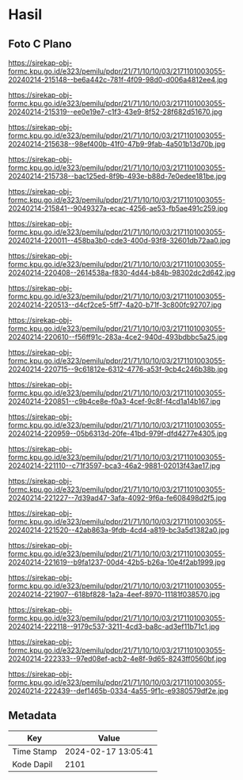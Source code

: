 # Hasil

## Foto C Plano

https://sirekap-obj-formc.kpu.go.id/e323/pemilu/pdpr/21/71/10/10/03/2171101003055-20240214-215148--be6a442c-781f-4f09-98d0-d006a4812ee4.jpg

https://sirekap-obj-formc.kpu.go.id/e323/pemilu/pdpr/21/71/10/10/03/2171101003055-20240214-215319--ee0e19e7-c1f3-43e9-8f52-28f682d51670.jpg

https://sirekap-obj-formc.kpu.go.id/e323/pemilu/pdpr/21/71/10/10/03/2171101003055-20240214-215638--98ef400b-41f0-47b9-9fab-4a501b13d70b.jpg

https://sirekap-obj-formc.kpu.go.id/e323/pemilu/pdpr/21/71/10/10/03/2171101003055-20240214-215738--bac125ed-8f9b-493e-b88d-7e0edee181be.jpg

https://sirekap-obj-formc.kpu.go.id/e323/pemilu/pdpr/21/71/10/10/03/2171101003055-20240214-215841--9049327a-ecac-4256-ae53-fb5ae491c259.jpg

https://sirekap-obj-formc.kpu.go.id/e323/pemilu/pdpr/21/71/10/10/03/2171101003055-20240214-220011--458ba3b0-cde3-400d-93f8-32601db72aa0.jpg

https://sirekap-obj-formc.kpu.go.id/e323/pemilu/pdpr/21/71/10/10/03/2171101003055-20240214-220408--2614538a-f830-4d44-b84b-98302dc2d642.jpg

https://sirekap-obj-formc.kpu.go.id/e323/pemilu/pdpr/21/71/10/10/03/2171101003055-20240214-220513--d4cf2ce5-5ff7-4a20-b71f-3c800fc92707.jpg

https://sirekap-obj-formc.kpu.go.id/e323/pemilu/pdpr/21/71/10/10/03/2171101003055-20240214-220610--f56ff91c-283a-4ce2-940d-493bdbbc5a25.jpg

https://sirekap-obj-formc.kpu.go.id/e323/pemilu/pdpr/21/71/10/10/03/2171101003055-20240214-220715--9c61812e-6312-4776-a53f-9cb4c246b38b.jpg

https://sirekap-obj-formc.kpu.go.id/e323/pemilu/pdpr/21/71/10/10/03/2171101003055-20240214-220851--c9b4ce8e-f0a3-4cef-9c8f-f4cd1a14b167.jpg

https://sirekap-obj-formc.kpu.go.id/e323/pemilu/pdpr/21/71/10/10/03/2171101003055-20240214-220959--05b6313d-20fe-41bd-979f-dfd4277e4305.jpg

https://sirekap-obj-formc.kpu.go.id/e323/pemilu/pdpr/21/71/10/10/03/2171101003055-20240214-221110--c71f3597-bca3-46a2-9881-02013f43ae17.jpg

https://sirekap-obj-formc.kpu.go.id/e323/pemilu/pdpr/21/71/10/10/03/2171101003055-20240214-221227--7d39ad47-3afa-4092-9f6a-fe608498d2f5.jpg

https://sirekap-obj-formc.kpu.go.id/e323/pemilu/pdpr/21/71/10/10/03/2171101003055-20240214-221520--42ab863a-9fdb-4cd4-a819-bc3a5d1382a0.jpg

https://sirekap-obj-formc.kpu.go.id/e323/pemilu/pdpr/21/71/10/10/03/2171101003055-20240214-221619--b9fa1237-00d4-42b5-b26a-10e4f2ab1999.jpg

https://sirekap-obj-formc.kpu.go.id/e323/pemilu/pdpr/21/71/10/10/03/2171101003055-20240214-221907--618bf828-1a2a-4eef-8970-11181f038570.jpg

https://sirekap-obj-formc.kpu.go.id/e323/pemilu/pdpr/21/71/10/10/03/2171101003055-20240214-222118--9179c537-3211-4cd3-ba8c-ad3ef11b71c1.jpg

https://sirekap-obj-formc.kpu.go.id/e323/pemilu/pdpr/21/71/10/10/03/2171101003055-20240214-222333--97ed08ef-acb2-4e8f-9d65-8243ff0560bf.jpg

https://sirekap-obj-formc.kpu.go.id/e323/pemilu/pdpr/21/71/10/10/03/2171101003055-20240214-222439--def1465b-0334-4a55-9f1c-e9380579df2e.jpg


## Metadata

| Key        | Value               |
| ---------- | ------------------- |
| Time Stamp | 2024-02-17 13:05:41 |
| Kode Dapil | 2101                |



